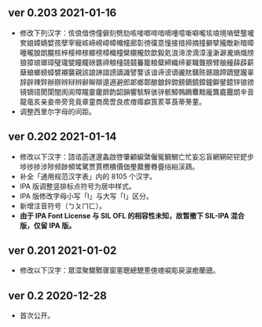 ## ver 0.203 2021-01-16
- 修改下列汉字：侅俍偣傍僮僻刻劈劾咳唼啷啼喑嘀噇噫噺噼嚨垓埌境墒壁壟壠奒娘嫜嫡嬖孩孽宰寵峐崹嵭嶂幛幟幢廊彰徬徸意憧接揞揥摘撞擗擘攏敵新暗暲曈曨朖朗朧核梓椄楴榇榔榜樟樴橦檗櫬櫳欬歆毅氦浪渧滂滴漳潼澵澼瀧熵熾牓狼獐琅瑯璋璧瓏甓瞳矓磅礱禘稂穜競竸籑籠粮糵締織缔翣職聾膀臂艆艟薛薜薪蘖蜋螂螃蟑襞襯襲親該誏諦諳謗謫識譬讋该谙谛谤谪豅賅贛赅赣踉蹄蹢躄躘辜辞辟辣辤辦辧辨辩辫辭辮辯遧適避郎郞鄉鄣酿鋃鋅鍗鎊鏑鏡鏱鐘鐴鐾鐿锌锒镑镜镝镱閡閬闇阂阆障隴霎靇韴韵韶韻響駭騂骇骍骸鱆鶙鸊麞黯龐龔龕龗朗⾟⾳⿓⻯亥亲妾帝旁竞竟章童商啇啻良痎瘖瘴癖筤荄莘莨蒂蒡蕫。
- 调整西里尔字母的间距。

## ver 0.202 2021-01-14
- 修改以下汉字：諮谘菡蒁邃螽啟啓肇顧綟綮僱冤鲷鯛亡忙妄忘盲網辋硭铓鋩步埗徏捗涉陟频踄頻骘騭贾賈槚檟價価璺爨釁臖亹绤綌渓鶏。
- 补全「通用规范汉字表」内的 8105 个汉字。
- IPA 版调整竖排标点符号为居中样式。
- IPA 版修改字母小写「l」与大写「I」区分。
- 新增注音符号（ㄅㄆㄇㄈ）。
- **由于 IPA Font License 与 SIL OFL 的相容性未知，故暂撤下 SIL-IPA 混合版，仅留 IPA 版。**

## ver 0.201 2021-01-02
- 修改以下汉字：眾潀聚驟鄹骤窗窻聰總驄蔥傯璁唳彫戻涙癒蘭骢。

## ver 0.2 2020-12-28
- 首次公开。
